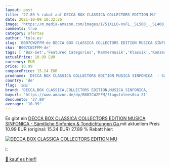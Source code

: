 ```yaml
---
layout: post
title: '27.89 % rabat auf DECCA BOX CLASSICA COLLECTORS EDITION MU'
date: 2021-10-09 10:32:26
image: 'https://m.media-amazon.com/images/I/51XLLO-nxFL._SL500_._SL400_.jpg'
comments: true
category: ofertas
author: 'tole.es'
slug: 'B007CW2FFM-de DECCA BOX CLASSICA COLLECTORS EDITION MUSICA SINFONICA -...'
sku: 'B007CW2FFM-de'
tags: [ 'Box-Set','Featured Categories','Kammermusik','Klassik','Konzerte, Symphonien & Orchestermusik','Musik Kategorien','Musik-CDs & Vinyl','Sinfonien','decca,box classica,collectors edition,musica sinfonica,', ]
actualPrice: 10.99 EUR
currency: EUR
price: 10.99
comparePrice: 15.24 EUR
prodname: 'DECCA BOX CLASSICA COLLECTORS EDITION MUSICA SINFONICA  - Sämtliche Sinfonien & Tondichtungen  Ga '
country: 'de'
flag: '🇩🇪'
brand: 'DECCA,BOX CLASSICA,COLLECTORS EDITION,MUSICA SINFONICA,'
buyurl: 'https://www.amazon.de/dp/B007CW2FFM/?tag=tolees0ca-21'
descuento: '27.89'
average: '10.99'
---
```


Es gibt ein [DECCA BOX CLASSICA COLLECTORS EDITION MUSICA SINFONICA  - Sämtliche Sinfonien & Tondichtungen  Ga ](https://www.amazon.de/dp/B007CW2FFM/?tag=tolees0ca-21) mit aktuellem Preis 10.99 EUR (original: 15.24 EUR) 27.89 % Rabatt hier:

[![DECCA BOX CLASSICA COLLECTORS EDITION MU](https://m.media-amazon.com/images/I/51XLLO-nxFL._SL500_._SL400_.jpg)](https://www.amazon.de/dp/B007CW2FFM/?tag=tolees0ca-21)

ℹ️:


[🛒 kauf es hier!!](https://www.amazon.de/dp/B007CW2FFM/?tag=tolees0ca-21)
